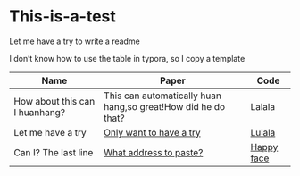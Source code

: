 # This-is-a-test
Let me have a try to write a readme

I don’t know how to use the table in typora, so I copy a template

| Name                           | Paper                                                        | Code                                            |
| ------------------------------ | ------------------------------------------------------------ | ----------------------------------------------- |
| How about this can I huanhang? | This can automatically huan hang,so great!How did he do that? | Lalala                                          |
| Let me have a try              | [Only want to have a try](https://github.com/harveyslash/Facial-Similarity-with-Siamese-Networks-in-Pytorch) | [Lulala](https://www.baidu.com/)                |
| Can I? The last line           | [What address to paste?](https://www.google.com/search?q=happy+face&oq=happy+face&aqs=chrome..69i57j0l3.2799j0j4&sourceid=chrome&ie=UTF-8) | [Happy face](https://github.com/oddrose/cfrnet) |

